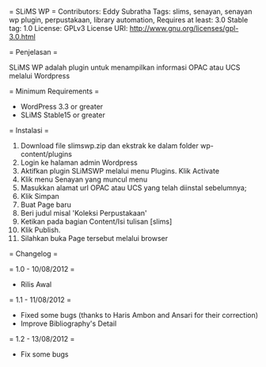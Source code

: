 = SLiMS WP =
Contributors: Eddy Subratha
Tags: slims, senayan, senayan wp plugin, perpustakaan, library automation, 
Requires at least: 3.0
Stable tag: 1.0
License: GPLv3
License URI: http://www.gnu.org/licenses/gpl-3.0.html

= Penjelasan =

SLiMS WP adalah plugin untuk menampilkan informasi OPAC atau UCS melalui Wordpress

= Minimum Requirements =

* WordPress 3.3 or greater
* SLiMS Stable15 or greater

= Instalasi =

1. Download file slimswp.zip dan ekstrak ke dalam folder wp-content/plugins
2. Login ke halaman admin Wordpress
3. Aktifkan plugin SLiMSWP melalui menu Plugins. Klik Activate
4. Klik menu Senayan yang muncul menu
5. Masukkan alamat url OPAC atau UCS yang telah diinstal sebelumnya;
6. Klik Simpan
7. Buat Page baru
8. Beri judul misal 'Koleksi Perpustakaan'
9. Ketikan pada bagian Content/Isi tulisan [slims]
10. Klik Publish.
11. Silahkan buka Page tersebut melalui browser

= Changelog =

= 1.0 - 10/08/2012 = 
*  Rilis Awal

= 1.1 - 11/08/2012 =
* Fixed some bugs (thanks to Haris Ambon and Ansari for their correction)
* Improve Bibliography's Detail

= 1.2 - 13/08/2012 =
* Fix some bugs